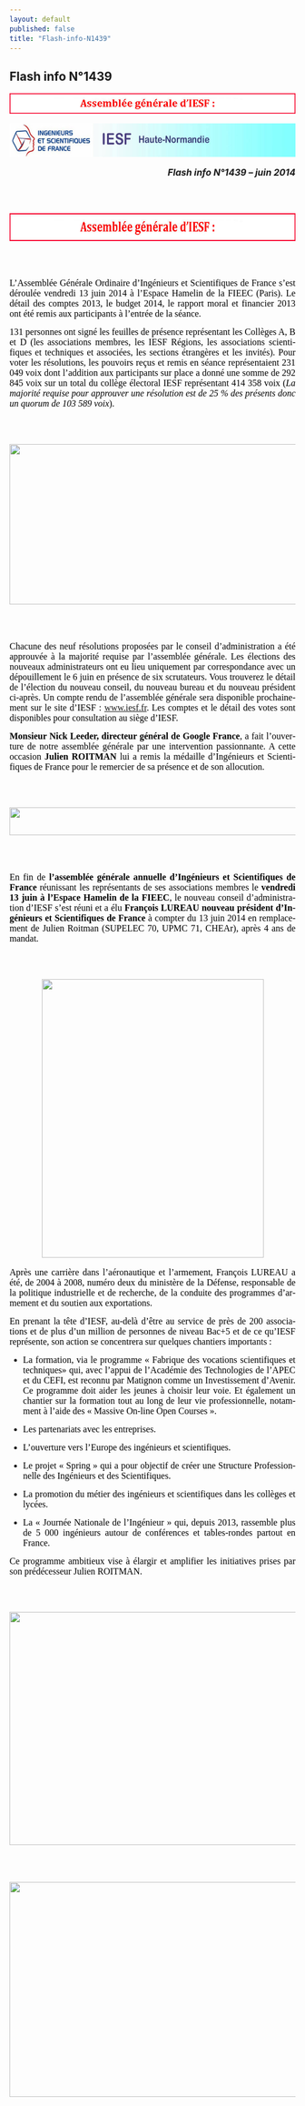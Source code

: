 ```yaml
---
layout: default
published: false
title: "Flash-info-N1439"
---
```



## Flash info N°1439

![i_cdbaab96ea4a4911_html_m94904fb.jpg](/media/i_cdbaab96ea4a4911_html_m94904fb.jpg)
<BODY LANG="fr-FR" LINK="#0000ff" DIR="LTR">
<P ALIGN=CENTER STYLE="margin-bottom:
 0.02in"><IMG SRC="/media/i_cdbaab96ea4a4911_html_m167a9f7d.jpg" NAME="Image 1" ALIGN=BOTTOM WIDTH=605 HEIGHT=59 BORDER=0></P>
<P ALIGN=RIGHT STYLE="margin-bottom: 0.02in"><FONT SIZE=3><I><B>Flash
info N°1439 – juin 2014</B></I></FONT></P>
<P STYLE="margin-bottom: 0.02in"><BR><BR>
</P>
<P ALIGN=CENTER STYLE="margin-bottom: 0.02in"><FONT COLOR="#000000"><IMG SRC="/media/i_cdbaab96ea4a4911_html_m94904fb.jpg" NAME="graphics1" ALIGN=BOTTOM WIDTH=680 HEIGHT=49 BORDER=0></FONT></P>
<P STYLE="margin-bottom: 0.02in"><BR><BR>
</P>
<P ALIGN=JUSTIFY STYLE="margin-bottom: 0.02in"><FONT COLOR="#000000"><FONT FACE="Calibri, serif"><FONT SIZE=3>L’Assemblée
Générale Ordinaire d’Ingénieurs et Scientifiques de France s’est
déroulée vendredi 13 juin 2014 à l’Espace Hamelin de la FIEEC
(Paris). Le détail des comptes 2013, le budget 2014, le rapport
moral et financier 2013 ont été remis aux participants à l’entrée
de la séance.</FONT></FONT></FONT></P>
<P ALIGN=JUSTIFY STYLE="margin-bottom: 0.02in"><FONT COLOR="#000000"><FONT FACE="Calibri, serif"><FONT SIZE=3>131
personnes ont signé les feuilles de présence représentant les
Collèges A, B et D (les associations membres, les IESF Régions, les
associations scientifiques et techniques et associées, les sections
étrangères et les invités). Pour voter les résolutions, les
pouvoirs reçus et remis en séance représentaient 231 049 voix dont
l’addition aux participants sur place a donné une somme de 292 845
voix sur un total du collège électoral IESF représentant 414 358
voix (<I>La majorité requise pour approuver une résolution est de
25 % des présents donc un quorum de 103 589 voix</I>).</FONT></FONT></FONT></P>
<P STYLE="margin-bottom: 0.02in"><BR><BR>
</P>
<P ALIGN=CENTER STYLE="margin-bottom: 0.02in"><FONT COLOR="#000000"><IMG SRC="i_cdbaab96ea4a4911_html_ma07c88e.jpg" NAME="Image 3" ALIGN=BOTTOM WIDTH=680 HEIGHT=282 BORDER=0></FONT></P>
<P STYLE="margin-bottom: 0.02in"><BR><BR>
</P>
<P ALIGN=JUSTIFY STYLE="margin-bottom: 0.02in"><FONT COLOR="#000000"><FONT FACE="Calibri, serif"><FONT SIZE=3>Chacune
des neuf résolutions proposées par le conseil d’administration a
été approuvée à la majorité requise par l’assemblée générale.
Les élections des nouveaux administrateurs ont eu lieu uniquement
par correspondance avec un dépouillement le 6 juin en présence de
six scrutateurs. Vous trouverez le détail de l’élection du
nouveau conseil, du nouveau bureau et du nouveau président ci-après.
Un compte rendu de l’assemblée générale sera disponible
prochainement sur le site d’IESF : <A HREF="www.iesf.fr">www.iesf.fr</A>.
Les comptes et le détail des votes sont disponibles pour
consultation au siège d’IESF.</FONT></FONT></FONT></P>
<P ALIGN=JUSTIFY STYLE="margin-bottom: 0.02in"><FONT COLOR="#000000"><FONT FACE="Calibri, serif"><FONT SIZE=3><B>Monsieur
Nick Leeder, directeur général de Google France</B>, a fait
l’ouverture de notre assemblée générale par une intervention
passionnante. A cette occasion <B>Julien ROITMAN</B> lui a remis la
médaille d’Ingénieurs et Scientifiques de France pour le
remercier de sa présence et de son allocution.</FONT></FONT></FONT></P>
<P STYLE="margin-bottom: 0.02in"><BR><BR>
</P>
<P ALIGN=CENTER STYLE="margin-bottom: 0.02in"><FONT COLOR="#000000"><IMG SRC="i_cdbaab96ea4a4911_html_m17f9d71e.jpg" NAME="Image 6" ALIGN=BOTTOM WIDTH=680 HEIGHT=49 BORDER=0></FONT></P>
<P STYLE="margin-bottom: 0.02in"><BR><BR>
</P>
<P ALIGN=JUSTIFY STYLE="margin-bottom: 0.02in"><FONT COLOR="#000000"><FONT FACE="Calibri, serif"><FONT SIZE=3>En
fin de <B>l’assemblée générale annuelle d’Ingénieurs et
Scientifiques de France</B> réunissant les représentants de ses
associations membres le <B>vendredi 13 juin à l’Espace Hamelin de
la FIEEC</B>, le nouveau conseil d’administration d’IESF s’est
réuni et a élu <B>François LUREAU nouveau président d’Ingénieurs
et Scientifiques de France</B> à compter du 13 juin 2014 en
remplacement de Julien Roitman (SUPELEC 70, UPMC 71, CHEAr), après 4
ans de mandat.</FONT></FONT></FONT></P>
<P ALIGN=JUSTIFY STYLE="margin-bottom: 0.02in"><BR><BR>
</P>
<P ALIGN=CENTER STYLE="margin-bottom: 0.02in"><FONT COLOR="#000000"><IMG SRC="i_cdbaab96ea4a4911_html_2371d879.jpg" NAME="Image 0" ALIGN=BOTTOM WIDTH=391 HEIGHT=490 BORDER=0></FONT></P>
<P ALIGN=JUSTIFY STYLE="margin-bottom: 0.02in"><FONT COLOR="#000000"><FONT FACE="Calibri, serif"><FONT SIZE=3>Après
une carrière dans l’aéronautique et l’armement, François
LUREAU a été, de 2004 à 2008, numéro deux du ministère de la
Défense, responsable de la politique industrielle et de recherche,
de la conduite des programmes d’armement et du soutien aux
exportations.</FONT></FONT></FONT></P>
<P ALIGN=JUSTIFY STYLE="margin-bottom: 0.02in"><FONT COLOR="#000000"><FONT FACE="Calibri, serif"><FONT SIZE=3>En
prenant la tête d’IESF, au-delà d’être au service de près de
200 associations et de plus d’un million de personnes de niveau
Bac+5 et de ce qu’IESF représente, son action se concentrera sur
quelques chantiers importants :</FONT></FONT></FONT></P>
<UL>
	<LI><P ALIGN=JUSTIFY STYLE="margin-bottom: 0.02in"><FONT COLOR="#000000"><FONT FACE="Calibri, serif"><FONT SIZE=3>La
	formation, via le programme « Fabrique des vocations scientifiques
	et techniques» qui, avec l’appui de l’Académie des
	Technologies de l’APEC et du CEFI, est reconnu par Matignon comme
	un Investissement d’Avenir. Ce programme doit aider les jeunes à
	choisir leur voie. Et également un chantier sur la formation tout
	au long de leur vie professionnelle, notamment à l’aide des «
	Massive On-line Open Courses ».</FONT></FONT></FONT></P>
	<LI><P ALIGN=JUSTIFY STYLE="margin-bottom: 0.02in"><FONT COLOR="#000000"><FONT FACE="Calibri, serif"><FONT SIZE=3>Les
	partenariats avec les entreprises.</FONT></FONT></FONT></P>
	<LI><P ALIGN=JUSTIFY STYLE="margin-bottom: 0.02in"><FONT COLOR="#000000"><FONT FACE="Calibri, serif"><FONT SIZE=3>L’ouverture
	vers l’Europe des ingénieurs et scientifiques.</FONT></FONT></FONT></P>
	<LI><P ALIGN=JUSTIFY STYLE="margin-bottom: 0.02in"><FONT COLOR="#000000"><FONT FACE="Calibri, serif"><FONT SIZE=3>Le
	projet « Spring » qui a pour objectif de créer une Structure
	Professionnelle des Ingénieurs et des Scientifiques.</FONT></FONT></FONT></P>
	<LI><P ALIGN=JUSTIFY STYLE="margin-bottom: 0.02in"><FONT COLOR="#000000"><FONT FACE="Calibri, serif"><FONT SIZE=3>La
	promotion du métier des ingénieurs et scientifiques dans les
	collèges et lycées.</FONT></FONT></FONT></P>
	<LI><P ALIGN=JUSTIFY STYLE="margin-bottom: 0.02in"><FONT COLOR="#000000"><FONT FACE="Calibri, serif"><FONT SIZE=3>La
	« Journée Nationale de l’Ingénieur » qui, depuis 2013,
	rassemble plus de 5 000 ingénieurs autour de conférences et
	tables-rondes partout en France.</FONT></FONT></FONT></P>
</UL>
<P ALIGN=JUSTIFY STYLE="margin-bottom: 0.02in"><FONT COLOR="#000000"><FONT FACE="Calibri, serif"><FONT SIZE=3>Ce
programme ambitieux vise à élargir et amplifier les initiatives
prises par son prédécesseur Julien ROITMAN.</FONT></FONT></FONT></P>
<P ALIGN=JUSTIFY STYLE="margin-bottom: 0.02in"><BR><BR>
</P>
<P ALIGN=CENTER STYLE="margin-bottom: 0.02in"><FONT COLOR="#000000"><IMG SRC="i_cdbaab96ea4a4911_html_m7cf06.jpg" NAME="Image 8" ALIGN=BOTTOM WIDTH=680 HEIGHT=410 BORDER=0></FONT></P>
<P ALIGN=JUSTIFY STYLE="margin-bottom: 0.02in"><BR><BR>
</P>
<P ALIGN=CENTER STYLE="margin-bottom: 0.02in"><FONT COLOR="#000000"><IMG SRC="i_cdbaab96ea4a4911_html_m9edeb66.jpg" NAME="Image 7" ALIGN=BOTTOM WIDTH=680 HEIGHT=378 BORDER=0></FONT></P>
<P ALIGN=JUSTIFY STYLE="margin-bottom: 0.02in"><BR><BR>
</P>
</BODY>
